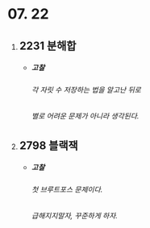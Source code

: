 # 07. 22
1. ## **2231 분해합**

    - ##### 고찰
        ###### 각 자릿 수 저장하는 법을 알고난 뒤로    
        ###### 별로 어려운 문제가 아니라 생각된다.


1. ## **2798 블랙잭**

    - ##### 고찰
        ###### 첫 브루트포스 문제이다.
        ###### 급해지지말자, 꾸준하게 하자.

